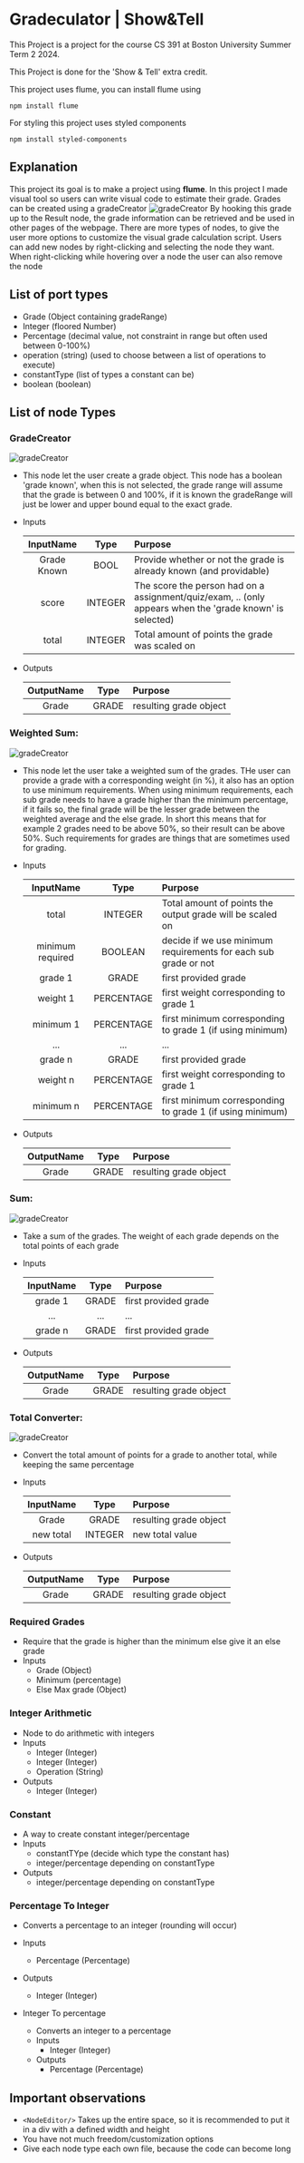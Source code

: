 # Gradeculator | Show&Tell
This Project is a project for the course
CS 391 at Boston University Summer Term 2 2024.

This Project is done for the 'Show & Tell' extra credit.

This project uses flume, you can install flume using
```shell
npm install flume
```

For styling this project uses styled components
```shell
npm install styled-components
```

## Explanation
This project its goal is to make a project using <strong>flume</strong>. In this project I made visual tool so users can
write visual code to estimate their grade. Grades can be created using a gradeCreator
![gradeCreator](readMeImages/gradeCreator.png)
By hooking this grade up to the Result node, the grade information can be retrieved and be used
in other pages of the webpage. 
There are more types of nodes, to give the user more options to customize the visual grade calculation script.
Users can add new nodes by right-clicking and selecting the node they want. When right-clicking while hovering over a node the user can 
also remove the node



## List of port types
- Grade (Object containing gradeRange)
- Integer (floored Number)
- Percentage (decimal value, not constraint in range but often used between 0-100%)
- operation (string) (used to choose between a list of operations to execute)
- constantType (list of types a constant can be)
- boolean (boolean)

## List of node Types

### GradeCreator
![gradeCreator](readMeImages/gradeCreator.png)
- <p> This node let the user create a grade object. This node has a boolean 'grade known', when this is not selected, the grade range will 
      assume that the grade is between 0 and 100%, if it is known the gradeRange will just be lower and upper bound equal to the exact grade.
  </p>
- Inputs

  |  InputName  |  Type   | Purpose                                                                                                  |
  |:-----------:|:-------:|:---------------------------------------------------------------------------------------------------------|
  | Grade Known |  BOOL   | Provide whether or not the grade is already known (and providable)                                       |
  |    score    | INTEGER | The score the person had on a assignment/quiz/exam, .. (only appears when the 'grade known' is selected) |
  |    total    | INTEGER | Total amount of points the grade was scaled on                                                           |

- Outputs

    | OutputName | Type  | Purpose                |
    |:----------:|:-----:|:-----------------------|
    |   Grade    | GRADE | resulting grade object |

### Weighted Sum:
![gradeCreator](readMeImages/weightedSum.png)
- <p>
    This node let the user take a weighted sum of the grades. THe user can provide a grade with a corresponding weight (in %), it also has an option to use minimum requirements.
    When using minimum requirements, each sub grade needs to have a grade higher than the minimum percentage, if it fails so, the final grade will be the lesser grade between the weighted average and the else grade.
    In short this means that for example 2 grades need to be above 50%, so their result can be above 50%. Such requirements for grades are things that are sometimes used for grading.
  </p>
- Inputs

  |    InputName     |    Type    | Purpose                                                         |
  |:----------------:|:----------:|:----------------------------------------------------------------|
  |      total       |  INTEGER   | Total amount of points the output grade will be scaled on       |
  | minimum required |  BOOLEAN   | decide if we use minimum requirements for each sub grade or not |
  |     grade 1      |   GRADE    | first provided grade                                            |
  |     weight 1     | PERCENTAGE | first weight corresponding to grade 1                           |
  |    minimum 1     | PERCENTAGE | first minimum corresponding to grade 1 (if using minimum)       |
  |       ...        |    ...     | ...                                                             |
  |     grade n      |   GRADE    | first provided grade                                            |
  |     weight n     | PERCENTAGE | first weight corresponding to grade 1                           |
  |    minimum n     | PERCENTAGE | first minimum corresponding to grade 1 (if using minimum)       |
- Outputs

  | OutputName | Type  | Purpose                |
  |:----------:|:-----:|:-----------------------|
  |   Grade    | GRADE | resulting grade object |
      
### Sum:
![gradeCreator](readMeImages/sum.png)
  - Take a sum of the grades. The weight of each grade depends on the total points of each grade
  - Inputs

    |    InputName     |    Type    | Purpose                                                         |
    |:----------------:|:----------:|:----------------------------------------------------------------|
    |     grade 1      |   GRADE    | first provided grade                                            |
    |       ...        |    ...     | ...                                                             |
    |     grade n      |   GRADE    | first provided grade                                            |
  - Outputs

    | OutputName | Type  | Purpose                |
    |:----------:|:-----:|:-----------------------|
    |   Grade    | GRADE | resulting grade object |

### Total Converter:
![gradeCreator](readMeImages/totalConverter.png)
 - Convert the total amount of points for a grade to another total, while keeping the same percentage
 - Inputs

    | InputName |  Type   | Purpose                |
    |:---------:|:-------:|:-----------------------|
    |   Grade   |  GRADE  | resulting grade object |
    | new total | INTEGER | new total value        |

  - Outputs

    | OutputName | Type  | Purpose                |
    |:----------:|:-----:|:-----------------------|
    |   Grade    | GRADE | resulting grade object |

### Required Grades

- Require that the grade is higher than the minimum else give it an else grade
- Inputs
    - Grade (Object)
    - Minimum (percentage)
    - Else Max grade (Object)

### Integer Arithmetic
- Node to do arithmetic with integers
- Inputs
  - Integer (Integer)
  - Integer (Integer)
  - Operation (String)
- Outputs
  - Integer (Integer)

### Constant
- A way to create constant integer/percentage
- Inputs
  - constantTYpe (decide which type the constant has)
  - integer/percentage depending on constantType
- Outputs
  - integer/percentage depending on constantType

### Percentage To Integer
- Converts a percentage to an integer (rounding will occur)
- Inputs
  - Percentage (Percentage)
- Outputs
  - Integer (Integer)

- Integer To percentage
    - Converts an integer to a percentage
    - Inputs
        - Integer (Integer)
    - Outputs
        - Percentage (Percentage)

## Important observations
- ``<NodeEditor/>`` Takes up the entire space, so it is recommended to put it in a div with a defined width and height
- You have not much freedom/customization options
- Give each node type each own file, because the code can become long